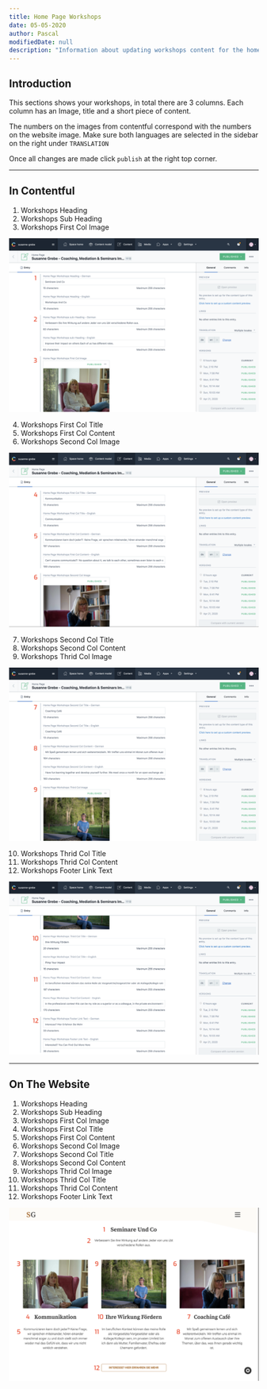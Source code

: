 ```yaml
---
title: Home Page Workshops
date: 05-05-2020
author: Pascal
modifiedDate: null
description: "Information about updating workshops content for the homepage"
---
```


## Introduction

This sections shows your workshops, in total there are 3 columns. Each column has an Image, title and a short piece of content.

The numbers on the images from contentful correspond with the numbers on the website image. Make sure both languages are selected in the sidebar on the right under `TRANSLATION`

Once all changes are made click `publish` at the right top corner.

---

## In Contentful

1. Workshops Heading
2. Workshops Sub Heading
3. Workshops First Col Image

![first](./workshops-first.png)

4. Workshops First Col Title
5. Workshops First Col Content
6. Workshops Second Col Image

![second](./workshops-second.png)

7. Workshops Second Col Title
8. Workshops Second Col Content
9. Workshops Thrid Col Image

![third](./workshops-third.png)

10. Workshops Thrid Col Title
11. Workshops Thrid Col Content
12. Workshops Footer Link Text

![fourth](./workshops-fourth.png)

---

## On The Website

1. Workshops Heading
2. Workshops Sub Heading
3. Workshops First Col Image
4. Workshops First Col Title
5. Workshops First Col Content
6. Workshops Second Col Image
7. Workshops Second Col Title
8. Workshops Second Col Content
9. Workshops Thrid Col Image
10. Workshops Thrid Col Title
11. Workshops Thrid Col Content
12. Workshops Footer Link Text

![front](./workshops-front.png)